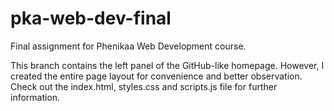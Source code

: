# pka-web-dev-final
Final assignment for Phenikaa Web Development course.

This branch contains the left panel of the GitHub-like homepage. However, I created the entire page layout for convenience and better observation. Check out the index.html, styles.css and scripts.js file for further information. 
